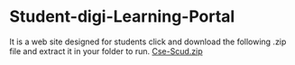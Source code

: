 # Student-digi-Learning-Portal
It is a web site designed for students
click and download the following .zip file and extract it in your folder to run.
[Cse-Scud.zip](https://github.com/saikishoretadi14/Cse-Scud-.-Student-digi-Learning-Portal/files/8935170/Cse-Scud.zip)

